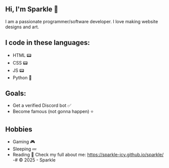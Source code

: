 ## Hi, I'm Sparkle 💖
I am a passionate programmer/software developer. I love making website designs and art.
## I code in these languages:
- HTML 📟
- CSS 📟
- JS 📟
- Python 🐍
## Goals:
- Get a verified Discord bot ✅
- Become famous (not gonna happen) ⭐
## Hobbies
- Gaming 🎮
- Sleeping 💤
- Reading 📕
Check my full about me: https://sparkle-icy.github.io/sparkle/
-# © 2025 - Sparkle

